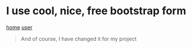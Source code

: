 # I use cool, nice, free bootstrap form
[home](https://startbootstrap.com/theme/grayscale)
[user](https://startbootstrap.com/template/shop-homepage)
>And of course, I have changed it for my project
